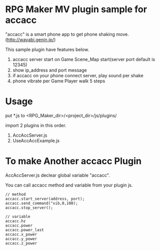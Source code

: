 # RPG Maker MV plugin sample for accacc

"accacc" is a smart phone app to get phone shaking move.
(http://wayabi.genin.jp/)

This sample plugin have features below.

1. accacc server start on Game Scene_Map start(server port default is 12345)
2. show ip_address and port message
3. if accacc on your phone connect server, play sound per shake
4. phone vibrate per Game Player walk 5 steps

# Usage

put *.js to <RPG_Maker_dir>/<project_dir>/js/plugins/

import 2 plugins in this order.

1. AccAccServer.js
2. UseAccAccExample.js

# To make Another accacc Plugin

AccAccServer.js declear global variable "accacc".

You can call accacc method and variable from your plugin js.

    // method
    accacc.start_server(address, port);
    accacc.send_command("vib,0,100);
    accacc.stop_server();

    // variable
    accacc.hz
    accacc.power
    accacc.power_last
    accacc.x_power
    accacc.y_power
    accacc.z_power
